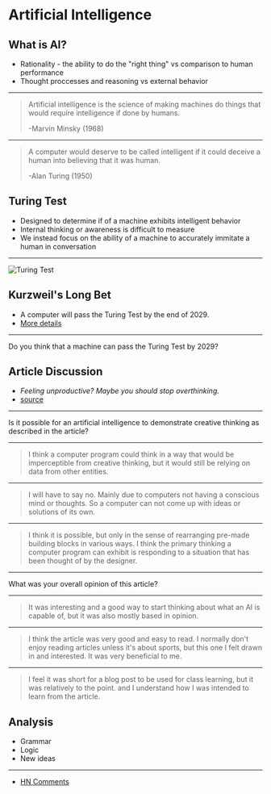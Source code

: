 Artificial Intelligence
=======================

What is AI?
-----------

- Rationality - the ability to do the "right thing" vs comparison to human performance
- Thought proccesses and reasoning vs external behavior

---

> Artificial intelligence is the science of making machines do things that would require intelligence if done by humans. 
>
> -Marvin Minsky (1968)

---

> A computer would deserve to be called intelligent if it could deceive a human into believing that it was human. 
>
> -Alan Turing (1950)

Turing Test
-----------

- Designed to determine if of a machine exhibits intelligent behavior
- Internal thinking or awareness is difficult to measure
- We instead focus on the ability of a machine to accurately immitate a human in conversation

---

![Turing Test](https://upload.wikimedia.org/wikipedia/commons/5/55/Turing_test_diagram.png)

Kurzweil's Long Bet
-------------------

- A computer will pass the Turing Test by the end of 2029.
- [More details](https://longbets.org/1/)

---

Do you think that a machine can pass the Turing Test by 2029?

Article Discussion
------------------

- *Feeling unproductive? Maybe you should stop overthinking.*
- [source](https://outline.com/cUgGVa)

---

Is it possible for an artificial intelligence to demonstrate creative thinking as described in the article?

---

> I think a computer program could think in a way that would be imperceptible from creative thinking, but it would still be relying on data from other entities.

---

> I will have to say no. Mainly due to computers not having a conscious mind or thoughts. So a computer can not come up with ideas or solutions of its own.

---

> I think it is possible, but only in the sense of rearranging pre-made building blocks in various ways. I think the primary thinking a computer program can exhibit is responding to a situation that has been thought of by the designer.

---

What was your overall opinion of this article?

---

> It was interesting and a good way to start thinking about what an AI is capable of, but it was also mostly based in opinion.

---

> I think the article was very good and easy to read. I normally don't enjoy reading articles unless it's about sports, but this one I felt drawn in and interested. It was very beneficial to me.


---

> I feel it was short for a blog post to be used for class learning, but it was relatively to the point. and I understand how I was intended to learn from the article.

Analysis
--------

- Grammar 
- Logic
- New ideas

---

- [HN Comments](https://news.ycombinator.com/item?id=23893817)
